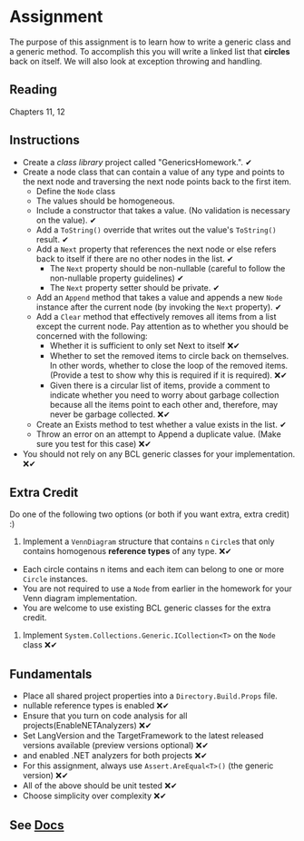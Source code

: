 # Assignment

The purpose of this assignment is to learn how to write a generic class and a generic method. To accomplish this you will write a linked list that __circles__ back on itself. We will also look at exception throwing and handling.

## Reading

Chapters 11, 12

## Instructions

- Create a *class library* project called "GenericsHomework.". ✔
- Create a node class that can contain a value of any type and points to the next node and traversing the next node points back to the first item.
  - Define the `Node` class
  - The values should be homogeneous.
  - Include a constructor that takes a value.  (No validation is necessary on the value). ✔
  - Add a `ToString()` override that writes out the value's `ToString()` result. ✔
  - Add a `Next` property that references the next node or else refers back to itself if there are no other nodes in the list. ✔
    - The `Next` property should be non-nullable (careful to follow the non-nullable property guidelines) ✔
    - The `Next` property setter should be private. ✔
  - Add an `Append` method that takes a value and appends a new `Node` instance after the current node (by invoking the `Next` property). ✔
  - Add a `Clear` method that effectively removes all items from a list except the current node. Pay attention as to whether you should be concerned with the following:
    - Whether it is sufficient to only set Next to itself ❌✔
    - Whether to set the removed items to circle back on themselves. In other words, whether to close the loop of the removed items. (Provide a test to show why this is required if it is required). ❌✔
    - Given there is a circular list of items, provide a comment to indicate whether you need to worry about garbage collection because all the items point to each other and, therefore, may never be garbage collected. ❌✔
  - Create an Exists method to test whether a value exists in the list. ✔
  - Throw an error on an attempt to Append a duplicate value. (Make sure you test for this case) ❌✔
- You should not rely on any BCL generic classes for your implementation. ❌✔

## Extra Credit

Do one of the following two options (or both if you want extra, extra credit) :)

1. Implement a `VennDiagram` structure that contains `n` `Circle`s that only contains homogenous **reference types** of any type. ❌✔

- Each circle contains n items and each item can belong to one or more `Circle` instances.
- You are not required to use a `Node` from earlier in the homework for your Venn diagram implementation.
- You are welcome to use existing BCL generic classes for the extra credit.

1. Implement `System.Collections.Generic.ICollection<T>` on the `Node` class ❌✔

## Fundamentals

- Place all shared project properties into a `Directory.Build.Props` file.
- nullable reference types is enabled  ❌✔
- Ensure that you turn on code analysis for all projects(EnableNETAnalyzers)  ❌✔
- Set LangVersion and the TargetFramework to the latest released versions available (preview versions optional)   ❌✔
- and enabled .NET analyzers for both projects ❌✔
- For this assignment, always use `Assert.AreEqual<T>()` (the generic version)  ❌✔
- All of the above should be unit tested ❌✔
- Choose simplicity over complexity ❌✔

## See [Docs](https://github.com/IntelliTect-Samples/EWU-CSCD371-2024-Fall/tree/main/Docs)
